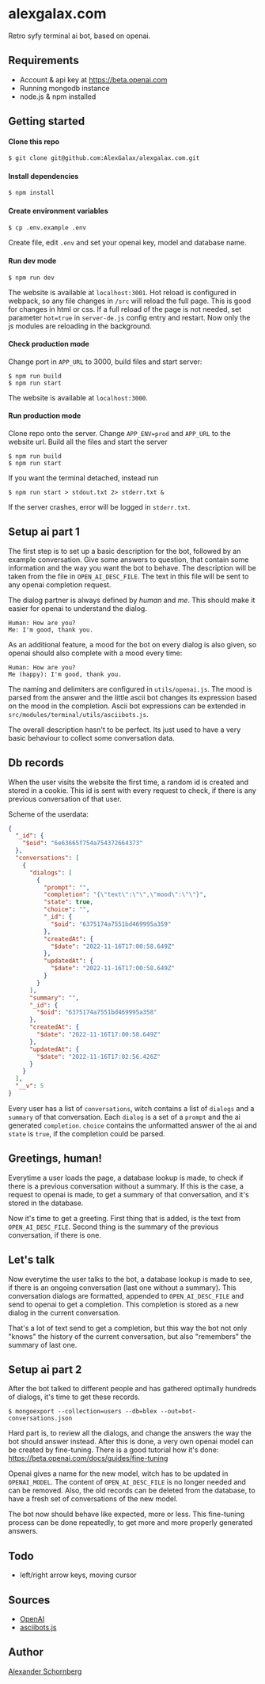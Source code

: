 # alexgalax.com

Retro syfy terminal ai bot, based on openai.

## Requirements
- Account & api key at https://beta.openai.com
- Running mongodb instance
- node.js & npm installed

## Getting started

#### Clone this repo
```bash
$ git clone git@github.com:AlexGalax/alexgalax.com.git
```

#### Install dependencies
```bash
$ npm install
```

#### Create environment variables
```bash
$ cp .env.example .env
```
Create file, edit `.env` and set your openai key, model and database name.

#### Run dev mode

```shell
$ npm run dev
```
The website is available at `localhost:3001`. Hot reload is configured in webpack, so any file changes in `/src` will reload the full page. This is good for changes in html or css. If a full reload of the page is not needed, set parameter `hot=true` in `server-de.js` config entry and restart. Now only the js modules are reloading in the background.

#### Check production mode

Change port in `APP_URL` to 3000, build files and start server:
```shell
$ npm run build
$ npm run start
```

The website is available at `localhost:3000`.

#### Run production mode

Clone repo onto the server. Change `APP_ENV=prod` and `APP_URL` to the website url. Build all the files and start the server
```shell
$ npm run build
$ npm run start
```
If you want the terminal detached, instead run 
```shell
$ npm run start > stdout.txt 2> stderr.txt &
```
If the server crashes, error will be logged in `stderr.txt`.

## Setup ai part 1

The first step is to set up a basic description for the bot, followed by an example conversation. Give some answers to question, that contain some information and the way you want the bot to behave.
The description will be taken from the file in `OPEN_AI_DESC_FILE`. The text in this file will be sent to any openai completion request.

The dialog partner is always defined by _human_ and _me_. This should make it easier for openai to understand the dialog.
```text
Human: How are you?
Me: I'm good, thank you.
```
As an additional feature, a mood for the bot on every dialog is also given, so openai should also complete with a mood every time:
```text
Human: How are you?
Me (happy): I'm good, thank you.
```
The naming and delimiters are configured in `utils/openai.js`. The mood is parsed from the answer and the little ascii bot changes its expression based on the mood in the completion. Ascii bot expressions can be extended in `src/modules/terminal/utils/asciibots.js`.

The overall description hasn't to be perfect. Its just used to have a very basic behaviour to collect some conversation data.

## Db records

When the user visits the website the first time, a random id is created and stored in a cookie. This id is sent with every request to check, if there is any previous conversation of that user.

Scheme of the userdata:

```json
{
  "_id": {
    "$oid": "6e63665f754a754372664373"
  },
  "conversations": [
    {
      "dialogs": [
        {
          "prompt": "",
          "completion": "{\"text\":\"\",\"mood\":\"\"}",
          "state": true,
          "choice": "",
          "_id": {
            "$oid": "6375174a7551bd469995a359"
          },
          "createdAt": {
            "$date": "2022-11-16T17:00:58.649Z"
          },
          "updatedAt": {
            "$date": "2022-11-16T17:00:58.649Z"
          }
        }
      ],
      "summary": "",
      "_id": {
        "$oid": "6375174a7551bd469995a358"
      },
      "createdAt": {
        "$date": "2022-11-16T17:00:58.649Z"
      },
      "updatedAt": {
        "$date": "2022-11-16T17:02:56.426Z"
      }
    }
  ],
  "__v": 5
}
```

Every user has a list of `conversations`, witch contains a list of `dialogs` and a `summary` of that conversation. Each `dialog` is a set of a `prompt` and the ai generated `completion`. `choice` contains the unformatted answer of the ai and `state` is `true`, if the completion could be parsed.

## Greetings, human!

Everytime a user loads the page, a database lookup is made, to check if there is a previous conversation without a summary. If this is the case, a request to openai is made, to get a summary of that conversation, and it's stored in the database.

Now it's time to get a greeting. First thing that is added, is the text from `OPEN_AI_DESC_FILE`. Second thing is the summary of the previous conversation, if there is one.

## Let's talk

Now everytime the user talks to the bot, a database lookup is made to see, if there is an ongoing conversation (last one without a summary). This conversation dialogs are formatted, appended to `OPEN_AI_DESC_FILE` and send to openai to get a completion. This completion is stored as a new dialog in the current conversation.

That's a lot of text send to get a completion, but this way the bot not only "knows" the history of the current conversation, but also "remembers" the summary of last one.

## Setup ai part 2

After the bot talked to different people and has gathered optimally hundreds of dialogs, it's time to get these records.
```shell
$ mongoexport --collection=users --db=blex --out=bot-conversations.json
```

Hard part is, to review all the dialogs, and change the answers the way the bot should answer instead. After this is done, a very own openai model can be created by fine-tuning. There is a good tutorial how it's done: https://beta.openai.com/docs/guides/fine-tuning

Openai gives a name for the new model, witch has to be updated in `OPENAI_MODEL`. The content of `OPEN_AI_DESC_FILE` is no longer needed and can be removed. Also, the old records can be deleted from the database, to have a fresh set of conversations of the new model.

The bot now should behave like expected, more or less. This fine-tuning process can be done repeatedly, to get more and more properly generated answers.

## Todo
- left/right arrow keys, moving cursor

## Sources
- [OpenAI](https://beta.openai.com)
- [asciibots.js](https://github.com/walsh9/asciibots)

## Author
[Alexander Schornberg](https://www.alexgalax.com)
